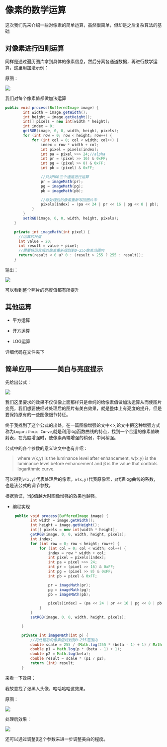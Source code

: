 # 像素的数学运算     

这次我们先来介绍一些对像素的简单运算，虽然很简单，但却是之后复杂算法的基础      

## 对像素进行四则运算        

同样是通过遍历图片拿到具体的像素信息，然后分离各通道数据，再进行数学运算，这里用加法示例：       

原图：        

![](../../../image/pixelmatholdimage.png)            

我们对每个像素值都做加法运算       

```java
public void process(BufferedImage image) {
        int width = image.getWidth();
        int height = image.getHeight();
        int[] pixels = new int[width * height];
        int index = 0;
        getRGB(image, 0, 0, width, height, pixels);
        for (int row = 0; row < height; row++) {
            for (int col = 0; col < width; col++) {
                index = row * width + col;
                int pixel = pixels[index];
                int pa = pixel >>> 24;//alpha
                int pr = (pixel >> 16) & 0xFF;
                int pg = (pixel >> 8) & 0xFF;
                int pb = (pixel) & 0xFF;

                //只对RGB三个通道进行运算
                pr = imageMath(pr);
                pg = imageMath(pg);
                pb = imageMath(pb);

                //将处理后的像素重新写回图片中
                pixels[index] = (pa << 24 | pr << 16 | pg << 8 | pb);
            }
        }
        setRGB(image, 0, 0, width, height, pixels);
    }

    private int imageMath(int pixel) {
      //运算的尺度
      int value = 20;
      int result = value + pixel;
      //需要将运算后的像素重新规划到0-255像素范围内
      return(result < 0 u? 0 : (result > 255 ? 255 : result));
    }
```

输出：     

![](../../../image/pixelmathnewimage.png)       

可以看到整个照片的亮度值都有所提升         


## 其他运算         

* 平方运算     

* 开方运算    

* LOG运算     

详细代码在文件夹下         

## 简单应用————美白与亮度提示           

先给出公式：   

![](../../../image/imagelumminanceenhance.png)       

我们这里要求的效果不仅仅像上面那样只是单纯的给像素值做加法运算从而使图片变亮，我们想要使经过处理后的图片有美白效果，就是整体上有亮度的提升，但是要保持原有的一些图像细节特征。            

终于我找到了这个公式的出处，在一篇图像增强论文中<<A Two-Stage Contrast Enhancement Algorithm for Digital Images>>,论文中把这种增强方式称为`Logarithmic Curve`,就是利用log函数曲线的特点，找到一个合适的像素值映射表，在亮度增强时，使像素两端增强的稍弱，中间稍强。      

公式中的各个参数的意义论文中也有介绍：   

> where v(x,y) is the luminance level after enhancement,
> w(x,y) is the luminance level before enhancement and
> β is the value that controls logarithmic curve. 

可以得到`v(x,y)`代表处理后的像素，`w(x,y)`代表原像素，`β`代表log曲线的系数，也是该公式的调节参数。      

根据验证，当β值越大时图像增强的效果也越强。    



* 编程实现   

  ```java
   public void process(BufferedImage image) {
          int width = image.getWidth();
          int height = image.getHeight();
          int[] pixels = new int[width * height];
          getRGB(image, 0, 0, width, height, pixels);
          int index;
          for (int row = 0; row < height; row++) {
              for (int col = 0; col < width; col++) {
                  index = row * width + col;
                  int pixel = pixels[index];
                  int pa = pixel >>> 24;
                  int pr = (pixel >> 16) & 0xFF;
                  int pg = (pixel >> 8) & 0xFF;
                  int pb = pixel & 0xFF;

                  pr = imageMath(pr);
                  pg = imageMath(pg);
                  pb = imageMath(pb);

                  pixels[index] = (pa << 24 | pr << 16 | pg << 8 | pb);
              }
          }
          setRGB(image, 0, 0, width, height, pixels);

      }

      private int imageMath(int p) {
          //将处理后的像素值规划到0~255范围内
          double scale = 255 / (Math.log(255 * (beta - 1) + 1) / Math.log(beta));
          double p1 = Math.log(p * (beta - 1) + 1);
          double p2 = Math.log(beta);
          double result = scale * (p1 / p2);
          return (int) result;
      }
  ```

来看一下效果：       

我故意找了张黑人头像，哈哈哈哈这效果。            

原图：    


![](../../../image/enhanceold.png)      


处理后效果：    

![](../../../image/enhancenew.png)      



还可以通过调整β这个参数来进一步调整美白的程度。       

















